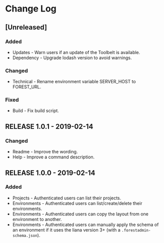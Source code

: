 # Change Log

## [Unreleased]
### Added
- Updates - Warn users if an update of the Toolbelt is available.
- Dependency - Upgrade lodash version to avoid warnings.

### Changed
- Technical - Rename environment variable SERVER_HOST to FOREST_URL.

### Fixed
- Build - Fix build script.

## RELEASE 1.0.1 - 2019-02-14
### Changed
- Readme - Improve the wording.
- Help - Improve a command description.

## RELEASE 1.0.0 - 2019-02-14
### Added
- Projects - Authenticated users can list their projects.
- Environments - Authenticated users can list/create/delete their environments.
- Environments - Authenticated users can copy the layout from one environment to another.
- Environments - Authenticated users can manually apply the schema of an environment if it uses the liana version 3+ (with a `.forestadmin-schema.json`).
